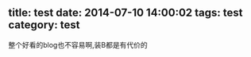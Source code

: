 title: test
date: 2014-07-10 14:00:02
tags: test
category: test   
---


 整个好看的blog也不容易啊,装B都是有代价的   

